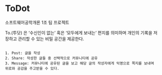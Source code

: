 # ToDot
소프트웨어공학개론 1조 팀 프로젝트

To.(투닷) 은 ‘수신인이 없는’ 혹은 ‘모두에게 보내는’ 편지를 의미하며 개인의 기록을 저장하고 관리할 수 있는 비밀 공간을 제공한다. 
<pre><code>
1. Post: 글을 작성
2. Share: 작성한 글들 중 선택적으로 커뮤니티에 공유
3. Message: 커뮤니티에 공유된 글을 보고 해당 글의 작성자에게 익명으로 쪽지를 보내며 위로와 공감을 주고받을 수 있다.
</code></pre>
